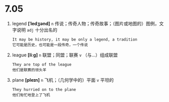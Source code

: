 # 7.05

1. legend **[ˈledʒənd]** `n` 传说；传奇人物；传奇故事；（图片或地图的）图例，文字说明 `adj` 十分出名的

   ```
   It may be history, it may be only a legend, a tradition
   它可能是历史，也可能是一段传奇，一个传说
   ```

2. league **[liːɡ]** `n` 联盟；同盟；联赛 `v` （与...）组成联盟

   ```
   They are top of the league
   他们是联赛的领头羊
   ```

3. plane **[pleɪn]** `n` 飞机；（几何学中的）平面 `v` 平坦的

   ```
   They hurried on to the plane
   他们匆忙地登上了飞机
   ```
